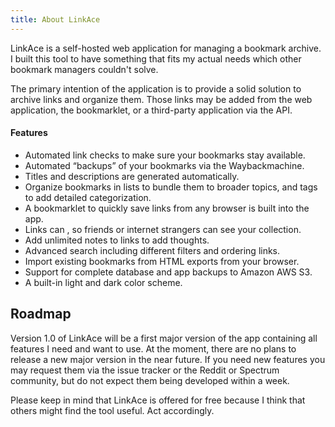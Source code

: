```yaml
---
title: About LinkAce
---
```


LinkAce is a self-hosted web application for managing a bookmark archive. I built this tool to have something that fits
my actual needs which other bookmark managers couldn't solve.

The primary intention of the application is to provide a solid solution to archive links and organize them. Those links
may be added from the web application, the bookmarklet, or a third-party application via the API.

#### Features

* Automated link checks to make sure your bookmarks stay available.
* Automated “backups” of your bookmarks via the Waybackmachine.
* Titles and descriptions are generated automatically.
* Organize bookmarks in lists to bundle them to broader topics, and tags to add detailed categorization.
* A bookmarklet to quickly save links from any browser is built into the app.
* Links can , so friends or internet strangers can see your collection.
* Add unlimited notes to links to add thoughts.
* Advanced search including different filters and ordering links.
* Import existing bookmarks from HTML exports from your browser.
* Support for complete database and app backups to Amazon AWS S3.
* A built-in light and dark color scheme.


## Roadmap

Version 1.0 of LinkAce will be a first major version of the app containing all features I need and want to use. At the 
moment, there are no plans to release a new major version in the near future. If you need new features you may request
them via the issue tracker or the Reddit or Spectrum community, but do not expect them being developed within a week.

Please keep in mind that LinkAce is offered for free because I think that others might find the tool useful.
Act accordingly.

